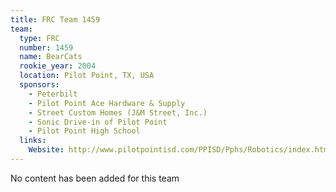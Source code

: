 ```yaml
---
title: FRC Team 1459
team:
  type: FRC
  number: 1459
  name: BearCats
  rookie_year: 2004
  location: Pilot Point, TX, USA
  sponsors:
    - Peterbilt
    - Pilot Point Ace Hardware & Supply
    - Street Custom Homes (J&M Street, Inc.)
    - Sonic Drive-in of Pilot Point
    - Pilot Point High School
  links:
    Website: http://www.pilotpointisd.com/PPISD/Pphs/Robotics/index.htm
---
```

No content has been added for this team